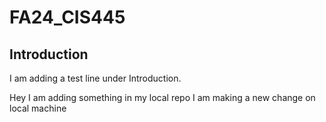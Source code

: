 # FA24_CIS445
## Introduction
I am adding a test line under Introduction.

Hey I am adding something in my local repo
I am making a new change on local machine